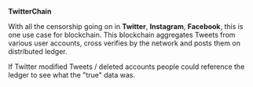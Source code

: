 **TwitterChain**

With all the censorship going on in **Twitter**, **Instagram**, **Facebook**, this is one use case for blockchain. This blockchain aggregates Tweets from various user accounts, cross verifies by the network and posts them on distributed ledger.

If Twitter modified Tweets / deleted accounts people could reference the ledger to see what the "true" data was.
